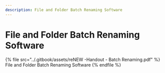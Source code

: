 ```yaml
---
description: File and Folder Batch Renaming Software
---
```


# File and Folder Batch Renaming Software

{% file src="../.gitbook/assets/reNEW -Handout - Batch Renaming.pdf" %}
File and Folder Batch Renaming Software
{% endfile %}
